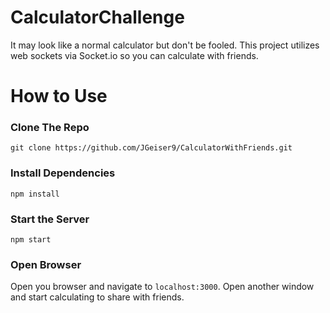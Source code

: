 # CalculatorChallenge

It may look like a normal calculator but don't be fooled. This project utilizes web sockets via
Socket.io so you can calculate with friends.

# How to Use

### Clone The Repo

```
git clone https://github.com/JGeiser9/CalculatorWithFriends.git
```

### Install Dependencies

```
npm install
```

### Start the Server

```
npm start
```

### Open Browser

Open you browser and navigate to `localhost:3000`. Open another window and start calculating to share with friends.
